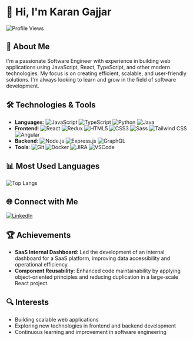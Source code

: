 # 👋 Hi, I'm Karan Gajjar

![Profile Views](https://komarev.com/ghpvc/?username=gajjarkaran&color=white)


## 🚀 About Me
I'm a passionate Software Engineer with experience in building web applications using JavaScript, React, TypeScript, and other modern technologies. My focus is on creating efficient, scalable, and user-friendly solutions. I'm always looking to learn and grow in the field of software development.

## 🛠️ Technologies & Tools
- **Languages**: ![JavaScript](https://img.shields.io/badge/-JavaScript-F7DF1E?style=flat&logo=javascript&logoColor=black) ![TypeScript](https://img.shields.io/badge/-TypeScript-3178C6?style=flat&logo=typescript&logoColor=white) ![Python](https://img.shields.io/badge/-Python-3776AB?style=flat&logo=python&logoColor=white) ![Java](https://img.shields.io/badge/-Java-007396?style=flat&logo=openjdk&logoColor=white)
- **Frontend**: ![React](https://img.shields.io/badge/-React-61DAFB?style=flat&logo=react&logoColor=white)
![Redux](https://img.shields.io/badge/-Redux-764ABC?style=flat&logo=redux&logoColor=white)
![HTML5](https://img.shields.io/badge/-HTML5-E34F26?style=flat&logo=html5&logoColor=white)
![CSS3](https://img.shields.io/badge/-CSS3-1572B6?style=flat&logo=css3&logoColor=white)
![Sass](https://img.shields.io/badge/-Sass-CC6699?style=flat&logo=sass&logoColor=white)
![Tailwind CSS](https://img.shields.io/badge/-Tailwind%20CSS-38B2AC?style=flat&logo=tailwind-css&logoColor=white)
![Angular](https://img.shields.io/badge/-Angular-DD0031?style=flat&logo=angular&logoColor=white)
- **Backend**: ![Node.js](https://img.shields.io/badge/-Node.js-339933?style=flat&logo=node.js&logoColor=white) ![Express.js](https://img.shields.io/badge/-Express.js-000000?style=flat&logo=express&logoColor=white) ![GraphQL](https://img.shields.io/badge/-GraphQL-E10098?style=flat&logo=graphql&logoColor=white)
- **Tools**: ![Git](https://img.shields.io/badge/-Git-F05032?style=flat&logo=git&logoColor=white) ![Docker](https://img.shields.io/badge/-Docker-2496ED?style=flat&logo=docker&logoColor=white) ![JIRA](https://img.shields.io/badge/-JIRA-0052CC?style=flat&logo=jira&logoColor=white) ![VSCode](https://img.shields.io/badge/-VSCode-007ACC?style=flat&logo=visual-studio-code&logoColor=white)

## 📊 Most Used Languages
![Top Langs](https://github-readme-stats.vercel.app/api/top-langs/?username=gajjarkaran&layout=compact&theme=radical)

## 🌐 Connect with Me
[![LinkedIn](https://img.shields.io/badge/-LinkedIn-0A66C2?style=flat&logo=linkedin&logoColor=white)](https://www.linkedin.com/in/gajjarkaran/)

## 🏆 Achievements
- **SaaS Internal Dashboard**: Led the development of an internal dashboard for a SaaS platform, improving data accessibility and operational efficiency.
- **Component Reusability**: Enhanced code maintainability by applying object-oriented principles and reducing duplication in a large-scale React project.

## 🔍 Interests
- Building scalable web applications
- Exploring new technologies in frontend and backend development
- Continuous learning and improvement in software engineering
